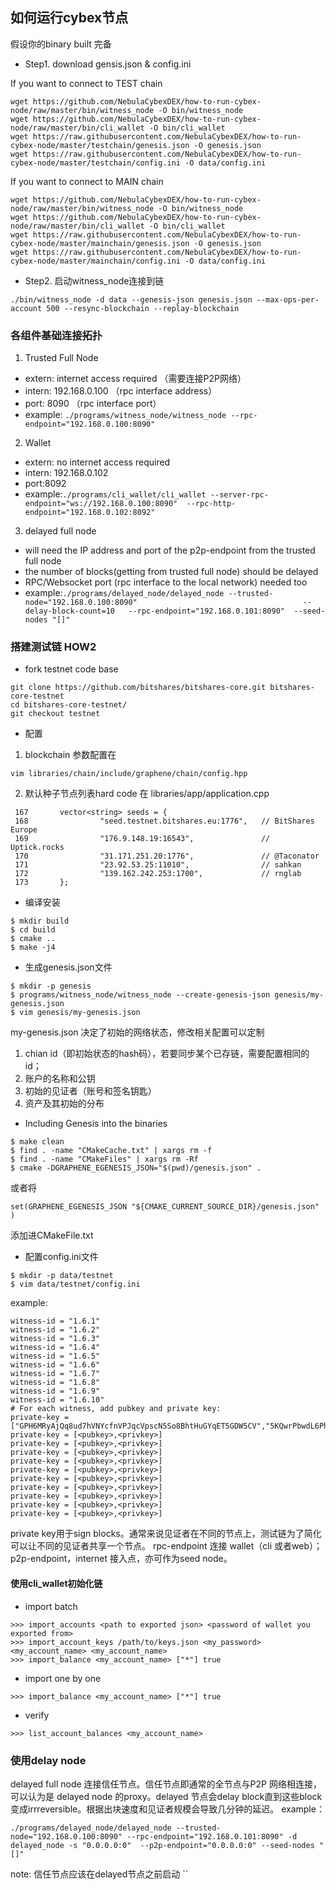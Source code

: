 ## 如何运行cybex节点

假设你的binary built 完备
* Step1. download gensis.json & config.ini

If you want to connect to TEST chain
```
wget https://github.com/NebulaCybexDEX/how-to-run-cybex-node/raw/master/bin/witness_node -O bin/witness_node
wget https://github.com/NebulaCybexDEX/how-to-run-cybex-node/raw/master/bin/cli_wallet -O bin/cli_wallet
wget https://raw.githubusercontent.com/NebulaCybexDEX/how-to-run-cybex-node/master/testchain/genesis.json -O genesis.json
wget https://raw.githubusercontent.com/NebulaCybexDEX/how-to-run-cybex-node/master/testchain/config.ini -O data/config.ini
```
If you want to connect to MAIN chain

```
wget https://github.com/NebulaCybexDEX/how-to-run-cybex-node/raw/master/bin/witness_node -O bin/witness_node
wget https://github.com/NebulaCybexDEX/how-to-run-cybex-node/raw/master/bin/cli_wallet -O bin/cli_wallet
wget https://raw.githubusercontent.com/NebulaCybexDEX/how-to-run-cybex-node/master/mainchain/genesis.json -O genesis.json
wget https://raw.githubusercontent.com/NebulaCybexDEX/how-to-run-cybex-node/master/mainchain/config.ini -O data/config.ini
```
* Step2. 启动witness_node连接到链

```
./bin/witness_node -d data --genesis-json genesis.json --max-ops-per-account 500 --resync-blockchain --replay-blockchain
```



### 各组件基础连接拓扑
1. Trusted Full Node
* extern: internet access required （需要连接P2P网络）
* intern: 192.168.0.100 （rpc interface address）
* port: 8090 （rpc interface port）
* example:
```./programs/witness_node/witness_node --rpc-endpoint="192.168.0.100:8090"```
2. Wallet
* extern: no internet access required
* intern: 192.168.0.102
* port:8092
* example:```./programs/cli_wallet/cli_wallet --server-rpc-endpoint="ws://192.168.0.100:8090"  --rpc-http-endpoint="192.168.0.102:8092"```

3. delayed full node
* will need the IP address and port of the p2p-endpoint from the trusted full node
* the number of blocks(getting from trusted full node) should be delayed
* RPC/Websocket port (rpc interface to the local network) needed too
* example:```./programs/delayed_node/delayed_node --trusted-node="192.168.0.100:8090"                                     --delay-block-count=10   --rpc-endpoint="192.168.0.101:8090"  --seed-nodes "[]" ```


### 搭建测试链 HOW2
* fork  testnet code base
```
git clone https://github.com/bitshares/bitshares-core.git bitshares-core-testnet
cd bitshares-core-testnet/
git checkout testnet
```
* 配置
1. blockchain 参数配置在
```
vim libraries/chain/include/graphene/chain/config.hpp
```
2. 默认种子节点列表hard code 在 libraries/app/application.cpp
```
 167       vector<string> seeds = {
 168                "seed.testnet.bitshares.eu:1776",   // BitShares Europe
 169                "176.9.148.19:16543",               // Uptick.rocks
 170                "31.171.251.20:1776",               // @Taconator
 171                "23.92.53.25:11010",                // sahkan
 172                "139.162.242.253:1700",             // rnglab
 173       };

```

* 编译安装
```
$ mkdir build
$ cd build
$ cmake ..
$ make -j4
```
* 生成genesis.json文件  
```
$ mkdir -p genesis
$ programs/witness_node/witness_node --create-genesis-json genesis/my-genesis.json
$ vim genesis/my-genesis.json
```
 my-genesis.json  决定了初始的网络状态，修改相关配置可以定制
1. chian id（即初始状态的hash码），若要同步某个已存链，需要配置相同的id；
2. 账户的名称和公钥
3. 初始的见证者（账号和签名钥匙）
4. 资产及其初始的分布
* Including Genesis into the binaries
```
$ make clean
$ find . -name "CMakeCache.txt" | xargs rm -f
$ find . -name "CMakeFiles" | xargs rm -Rf
$ cmake -DGRAPHENE_EGENESIS_JSON="$(pwd)/genesis.json" .
```
或者将
```
set(GRAPHENE_EGENESIS_JSON "${CMAKE_CURRENT_SOURCE_DIR}/genesis.json" )
```
添加进CMakeFile.txt

* 配置config.ini文件
```
$ mkdir -p data/testnet
$ vim data/testnet/config.ini
```
example:
```
witness-id = "1.6.1"
witness-id = "1.6.2"
witness-id = "1.6.3"
witness-id = "1.6.4"
witness-id = "1.6.5"
witness-id = "1.6.6"
witness-id = "1.6.7"
witness-id = "1.6.8"
witness-id = "1.6.9"
witness-id = "1.6.10"
# For each witness, add pubkey and private key:
private-key = ["GPH6MRyAjQq8ud7hVNYcfnVPJqcVpscN5So8BhtHuGYqET5GDW5CV","5KQwrPbwdL6PhXujxW37FSSQZ1JiwsST4cqQzDeyXtP79zkvFD3"]
private-key = [<pubkey>,<privkey>]
private-key = [<pubkey>,<privkey>]
private-key = [<pubkey>,<privkey>]
private-key = [<pubkey>,<privkey>]
private-key = [<pubkey>,<privkey>]
private-key = [<pubkey>,<privkey>]
private-key = [<pubkey>,<privkey>]
private-key = [<pubkey>,<privkey>]
private-key = [<pubkey>,<privkey>]
private-key = [<pubkey>,<privkey>]
```
private key用于sign blocks。通常来说见证者在不同的节点上，测试链为了简化可以让不同的见证者共享一个节点。
rpc-endpoint 连接 wallet（cli 或者web）；p2p-endpoint，internet 接入点，亦可作为seed node。
#### 使用cli_wallet初始化链
* import batch
```
>>> import_accounts <path to exported json> <password of wallet you exported from>
>>> import_account_keys /path/to/keys.json <my_password> <my_account_name> <my_account_name>
>>> import_balance <my_account_name> ["*"] true
```

* import one by one 
```
>>> import_balance <my_account_name> ["*"] true
```
* verify
```
>>> list_account_balances <my_account_name>
```

### 使用delay node
delayed full node 连接信任节点。信任节点即通常的全节点与P2P 网络相连接，可以认为是 delayed node 的proxy。delayed 节点会delay block直到这些block 变成irrreversible。根据出块速度和见证者规模会导致几分钟的延迟。
example：
```
./programs/delayed_node/delayed_node --trusted-node="192.168.0.100:8090" --rpc-endpoint="192.168.0.101:8090" -d delayed_node -s "0.0.0.0:0"  --p2p-endpoint="0.0.0.0:0" --seed-nodes "[]"
```
note: 信任节点应该在delayed节点之前启动
``
